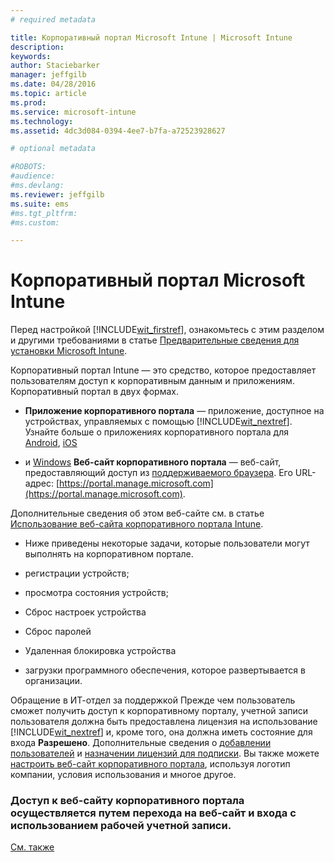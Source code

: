 ```yaml
---
# required metadata

title: Корпоративный портал Microsoft Intune | Microsoft Intune
description:
keywords:
author: Staciebarker
manager: jeffgilb
ms.date: 04/28/2016
ms.topic: article
ms.prod:
ms.service: microsoft-intune
ms.technology:
ms.assetid: 4dc3d084-0394-4ee7-b7fa-a72523928627

# optional metadata

#ROBOTS:
#audience:
#ms.devlang:
ms.reviewer: jeffgilb
ms.suite: ems
#ms.tgt_pltfrm:
#ms.custom:

---
```


# Корпоративный портал Microsoft Intune

Перед настройкой [!INCLUDE[wit_firstref](../includes/wit_firstref_md.md)], ознакомьтесь с этим разделом и другими требованиями в статье [Предварительные сведения для установки Microsoft Intune](what-to-know-before-you-start-microsoft-intune.md).

Корпоративный портал Intune — это средство, которое предоставляет пользователям доступ к корпоративным данным и приложениям. Корпоративный портал в двух формах.

-   **Приложение корпоративного портала** — приложение, доступное на устройствах, управляемых с помощью [!INCLUDE[wit_nextref](../includes/wit_nextref_md.md)]. Узнайте больше о приложениях корпоративного портала для [Android](/Intune/EndUser/using-your-android-device-with-intune), [iOS](/Intune/EndUser/using-your-ios-or-mac-os-x-device-with-intune)


- и [Windows](/Intune/EndUser/using-your-windows-device-with-intune) **Веб-сайт корпоративного портала** — веб-сайт, предоставляющий доступ из [поддерживаемого браузера](supported-web-browsers.md). Его URL-адрес: [https://portal.manage.microsoft.com](https://portal.manage.microsoft.com).

Дополнительные сведения об этом веб-сайте см. в статье [Использование веб-сайта корпоративного портала Intune](/Intune/EndUser/using-the-intune-company-portal-website).

-   Ниже приведены некоторые задачи, которые пользователи могут выполнять на корпоративном портале.

-   регистрации устройств;

-   просмотра состояния устройств;

-   Сброс настроек устройства

-   Сброс паролей

-   Удаленная блокировка устройства

-   загрузки программного обеспечения, которое развертывается в организации.

Обращение в ИТ-отдел за поддержкой Прежде чем пользователь сможет получить доступ к корпоративному порталу, учетной записи пользователя должна быть предоставлена лицензия на использование [!INCLUDE[wit_nextref](../includes/wit_nextref_md.md)] и, кроме того, она должна иметь состояние для входа **Разрешено**. Дополнительные сведения о [добавлении пользователей](start-with-a-paid-subscription-to-microsoft-intune-step-3.md) и [назначении лицензий для подписки](start-with-a-paid-subscription-to-microsoft-intune-step-4.md). Вы также можете [настроить веб-сайт корпоративного портала](start-with-a-paid-subscription-to-microsoft-intune-step-7.md), используя логотип компании, условия использования и многое другое.

### Доступ к веб-сайту корпоративного портала осуществляется путем перехода на веб-сайт и входа с использованием рабочей учетной записи.
[См. также](what-to-know-before-you-start-microsoft-intune.md)


<!--HONumber=May16_HO2-->


